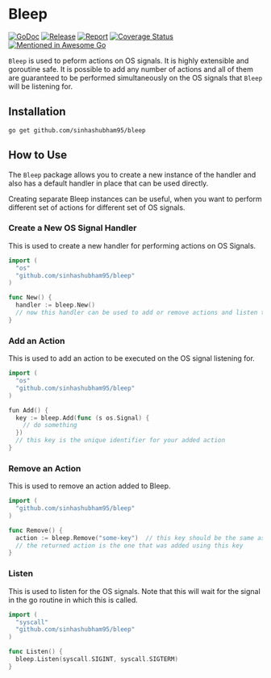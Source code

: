 # Bleep

[![GoDoc](https://godoc.org/github.com/sinhashubham95/bleep?status.svg)](https://pkg.go.dev/github.com/sinhashubham95/bleep)
[![Release](https://img.shields.io/github/v/release/sinhashubham95/bleep?sort=semver)](https://github.com/sinhashubham95/bleep/releases)
[![Report](https://goreportcard.com/badge/github.com/sinhashubham95/bleep)](https://goreportcard.com/report/github.com/sinhashubham95/bleep)
[![Coverage Status](https://coveralls.io/repos/github/sinhashubham95/bleep/badge.svg?branch=master)](https://coveralls.io/github/sinhashubham95/bleep?branch=master)
[![Mentioned in Awesome Go](https://awesome.re/mentioned-badge.svg)](https://github.com/avelino/awesome-go#utilities)

`Bleep` is used to peform actions on OS signals. It is highly extensible and goroutine safe. It is possible to add any number of actions and all of them are guaranteed to be performed simultaneously on the OS signals that `Bleep` will be listening for.

## Installation

```shell
go get github.com/sinhashubham95/bleep
```

## How to Use

The `Bleep` package allows you to create a new instance of the handler and also has a default handler in place that can be used directly.

Creating separate Bleep instances can be useful, when you want to perform different set of actions for different set of OS signals.

### Create a New OS Signal Handler

This is used to create a new handler for performing actions on OS Signals.

```go
import (
  "os"
  "github.com/sinhashubham95/bleep"
)

func New() {
  handler := bleep.New()
  // now this handler can be used to add or remove actions and listen to the OS signals
}
```

### Add an Action

This is used to add an action to be executed on the OS signal listening for.

```go
import (
  "os"
  "github.com/sinhashubham95/bleep"
)

fun Add() {
  key := bleep.Add(func (s os.Signal) {
    // do something
  })
  // this key is the unique identifier for your added action
}
```

### Remove an Action

This is used to remove an action added to Bleep.

```go
import (
  "github.com/sinhashubham95/bleep"
)

func Remove() {
  action := bleep.Remove("some-key")  // this key should be the same as the one returned during adding the action
  // the returned action is the one that was added using this key
}
```

### Listen

This is used to listen for the OS signals. Note that this will wait for the signal in the go routine in which this is called.

```go
import (
  "syscall"
  "github.com/sinhashubham95/bleep"
)

func Listen() {
  bleep.Listen(syscall.SIGINT, syscall.SIGTERM)
}
```